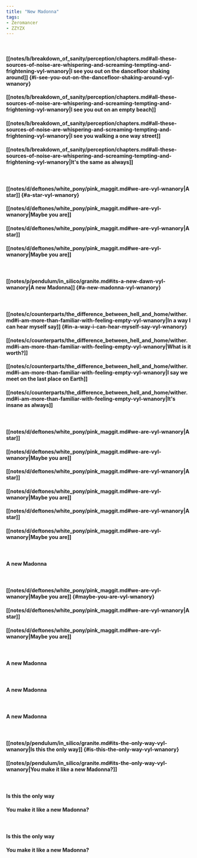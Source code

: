 ```yaml
---
title: "New Madonna"
tags:
- Zeromancer
- ZZYZX
---
```

&nbsp;
#### [[notes/b/breakdown_of_sanity/perception/chapters.md#all-these-sources-of-noise-are-whispering-and-screaming-tempting-and-frightening-vyl-wnanory|I see you out on the dancefloor shaking around]] {#i-see-you-out-on-the-dancefloor-shaking-around-vyl-wnanory}
#### [[notes/b/breakdown_of_sanity/perception/chapters.md#all-these-sources-of-noise-are-whispering-and-screaming-tempting-and-frightening-vyl-wnanory|I see you out on an empty beach]]
#### [[notes/b/breakdown_of_sanity/perception/chapters.md#all-these-sources-of-noise-are-whispering-and-screaming-tempting-and-frightening-vyl-wnanory|I see you walking a one way street]]
#### [[notes/b/breakdown_of_sanity/perception/chapters.md#all-these-sources-of-noise-are-whispering-and-screaming-tempting-and-frightening-vyl-wnanory|It's the same as always]]
&nbsp;
#### [[notes/d/deftones/white_pony/pink_maggit.md#we-are-vyl-wnanory|A star]] {#a-star-vyl-wnanory}
#### [[notes/d/deftones/white_pony/pink_maggit.md#we-are-vyl-wnanory|Maybe you are]]
#### [[notes/d/deftones/white_pony/pink_maggit.md#we-are-vyl-wnanory|A star]]
#### [[notes/d/deftones/white_pony/pink_maggit.md#we-are-vyl-wnanory|Maybe you are]]
&nbsp;
#### [[notes/p/pendulum/in_silico/granite.md#its-a-new-dawn-vyl-wnanory|A new Madonna]] {#a-new-madonna-vyl-wnanory}
&nbsp;
#### [[notes/c/counterparts/the_difference_between_hell_and_home/wither.md#i-am-more-than-familiar-with-feeling-empty-vyl-wnanory|In a way I can hear myself say]] {#in-a-way-i-can-hear-myself-say-vyl-wnanory}
#### [[notes/c/counterparts/the_difference_between_hell_and_home/wither.md#i-am-more-than-familiar-with-feeling-empty-vyl-wnanory|What is it worth?]]
#### [[notes/c/counterparts/the_difference_between_hell_and_home/wither.md#i-am-more-than-familiar-with-feeling-empty-vyl-wnanory|I say we meet on the last place on Earth]]
#### [[notes/c/counterparts/the_difference_between_hell_and_home/wither.md#i-am-more-than-familiar-with-feeling-empty-vyl-wnanory|It's insane as always]]
&nbsp;
#### [[notes/d/deftones/white_pony/pink_maggit.md#we-are-vyl-wnanory|A star]]
#### [[notes/d/deftones/white_pony/pink_maggit.md#we-are-vyl-wnanory|Maybe you are]]
#### [[notes/d/deftones/white_pony/pink_maggit.md#we-are-vyl-wnanory|A star]]
#### [[notes/d/deftones/white_pony/pink_maggit.md#we-are-vyl-wnanory|Maybe you are]]
#### [[notes/d/deftones/white_pony/pink_maggit.md#we-are-vyl-wnanory|A star]]
#### [[notes/d/deftones/white_pony/pink_maggit.md#we-are-vyl-wnanory|Maybe you are]]
&nbsp;
#### A new Madonna
&nbsp;
#### [[notes/d/deftones/white_pony/pink_maggit.md#we-are-vyl-wnanory|Maybe you are]] {#maybe-you-are-vyl-wnanory}
#### [[notes/d/deftones/white_pony/pink_maggit.md#we-are-vyl-wnanory|A star]]
#### [[notes/d/deftones/white_pony/pink_maggit.md#we-are-vyl-wnanory|Maybe you are]]
&nbsp;
#### A new Madonna
&nbsp;
#### A new Madonna
&nbsp;
#### A new Madonna
&nbsp;
#### [[notes/p/pendulum/in_silico/granite.md#its-the-only-way-vyl-wnanory|Is this the only way]] {#is-this-the-only-way-vyl-wnanory}
#### [[notes/p/pendulum/in_silico/granite.md#its-the-only-way-vyl-wnanory|You make it like a new Madonna?]]
&nbsp;
#### Is this the only way
#### You make it like a new Madonna?
&nbsp;
#### Is this the only way
#### You make it like a new Madonna?
